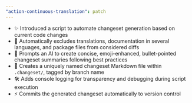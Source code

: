 ```yaml
---
"action-continuous-translation": patch
---
```


- ✨ Introduced a script to automate changeset generation based on current code changes
- 📝 Automatically excludes translations, documentation in several languages, and package files from considered diffs
- 🤖 Prompts an AI to create concise, emoji-enhanced, bullet-pointed changeset summaries following best practices
- 💾 Creates a uniquely named changeset Markdown file within `.changeset/`, tagged by branch name
- 🛠️ Adds console logging for transparency and debugging during script execution
- ⚡ Commits the generated changeset automatically to version control
